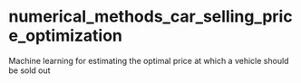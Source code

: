 # numerical_methods_car_selling_price_optimization
Machine learning for estimating the optimal price at which a vehicle should be sold out
